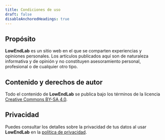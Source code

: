 ```yaml
---
title: Condiciones de uso
draft: false
disableAnchoredHeadings: true
---
```

## Propósito
**LowEndLab** es un sitio web en el que se comparten experiencias y opiniones personales. Los artículos publicados aquí son de naturaleza informativa y de opinión y no constituyen asesoramiento personal, profesional o de cualquier otro tipo.

## Contenido y derechos de autor
Todo el contenido de **LowEndLab** se publica bajo los términos de la licencia [Creative Commons BY-SA 4.0](https://creativecommons.org/licenses/by-sa/4.0/deed.es). 

## Privacidad
Puedes consultar los detalles sobre la privacidad de tus datos al usar **LowEndLab** en la [política de privacidad](/privacy).
